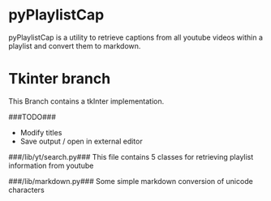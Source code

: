 pyPlaylistCap
=============

pyPlaylistCap is a utility to retrieve captions from all youtube videos within a playlist and convert them to markdown.


Tkinter branch
==============

This Branch contains a tkInter implementation.

###TODO###

 - Modify titles
 - Save output / open in external editor
 

###/lib/yt/search.py###
This file contains 5 classes for retrieving playlist information from youtube

###/lib/markdown.py###
Some simple markdown conversion of unicode characters